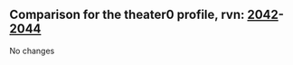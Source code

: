 ## Comparison for the theater0 profile, rvn: [2042](https://github.com/PRO100KatYT/FortniteProfileRevisions/tree/main/profiles/theater0/2042%20theater0.json)-[2044](https://github.com/PRO100KatYT/FortniteProfileRevisions/tree/main/profiles/theater0/2044%20theater0.json)

No changes
